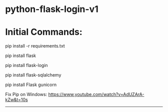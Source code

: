 # python-flask-login-v1

# Initial Commands:

pip install -r requirements.txt

pip install flask

pip install flask-login

pip install flask-sqlalchemy

pip install Flask gunicorn

Fix Pip on Windows: https://www.youtube.com/watch?v=AdUZArA-kZw&t=10s

**********************************************************************************************
